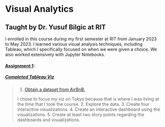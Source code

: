 # Visual Analytics

## Taught by Dr. Yusuf Bilgic at RIT

I enrolled in this course during my first semester at RIT from January 2023 to May 2023. I learned various visual analysis techniques, including Tableau, which I specifically focused on when we were given a choice. We also worked extensively with Jupyter Notebooks.

#### [Assignment 1](Assignment1):  

##### [Completed Tableau Viz](https://public.tableau.com/views/Grace_Tokyo/AirbnbinTokyoJapan?:language=en-US&:display_count=n&:origin=viz_share_link) 
> 1. [Obtain a dataset from AirBnB.](http://insideairbnb.com/get-the-data/)
  >
  > I chose to focus my viz on Tokyo because that is where I was living at the time that I took the course.
> 2. Explore the data.
> 3. Create four interactive visualizations.
> 4. Create an interactive dashboard using the visualizations.
> 5. Create at least two story points regarding the dashboards and visualizations.
